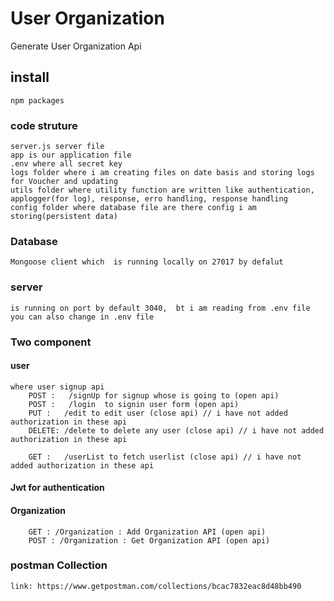 # User Organization
Generate User Organization Api

## install
    npm packages


### code struture 
    server.js server file
    app is our application file
    .env where all secret key 
    logs folder where i am creating files on date basis and storing logs for Voucher and updating 
    utils folder where utility function are written like authentication, applogger(for log), response, erro handling, response handling
    config folder where database file are there config i am storing(persistent data)

### Database 
    Mongoose client which  is running locally on 27017 by defalut

### server 
    is running on port by default 3040,  bt i am reading from .env file you can also change in .env file


### Two component 
    
#### user
    where user signup api
        POST :   /signUp for signup whose is going to (open api)
        POST :   /login  to signin user form (open api)
        PUT :   /edit to edit user (close api) // i have not added authorization in these api
        DELETE: /delete to delete any user (close api) // i have not added authorization in these api

        GET :   /userList to fetch userlist (close api) // i have not added authorization in these api

#### Jwt for authentication

#### Organization
    
        GET : /Organization : Add Organization API (open api)
        POST : /Organization : Get Organization API (open api)


### postman Collection 
    link: https://www.getpostman.com/collections/bcac7832eac8d48bb490





